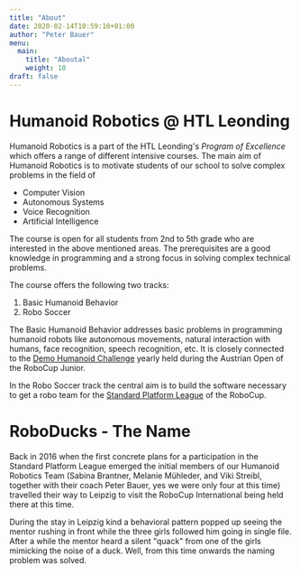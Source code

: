 ```yaml
---
title: "About"
date: 2020-02-14T10:59:10+01:00
author: "Peter Bauer"
menu:
  main:
    title: "Aboutal"
    weight: 10
draft: false
---
```

# Humanoid Robotics @ HTL Leonding
Humanoid Robotics is a part of the HTL Leonding's *Program of Excellence* which offers a range of different intensive courses. The main aim of Humanoid Robotics is to motivate students of our school to solve complex problems in the field of

- Computer Vision
- Autonomous Systems
- Voice Recognition
- Artificial Intelligence

The course is open for all students from 2nd to 5th grade who are interested in the above mentioned areas. The prerequisites are a good knowledge in programming and a strong focus in solving complex technical problems.

The course offers the following two tracks:

1. Basic Humanoid Behavior
2. Robo Soccer

The Basic Humanoid Behavior addresses basic problems in programming humanoid robots like autonomous movements, natural interaction with humans, face recognition, speech recognition, etc. It is closely connected to the [Demo Humanoid Challenge](https://robocupjunior.at/wp-content/uploads/2018/02/Demo-Humanoid-Competition-2018-V1-5-1-FINAL.pdf) yearly held during the Austrian Open of the RoboCup Junior.

In the Robo Soccer track the central aim is to build the software necessary to get a robo team for the [Standard Platform League](http://spl.robocup.org) of the RoboCup.

# RoboDucks - The Name
Back in 2016 when the first concrete plans for a participation in the Standard Platform League emerged the initial members of our Humanoid Robotics Team (Sabina Brantner, Melanie Mühleder, and Viki Streibl, together with their coach Peter Bauer, yes we were only four at this time) travelled their way to Leipzig to visit the RoboCup International being held there at this time.

During the stay in Leipzig kind a behavioral pattern popped up seeing the mentor rushing in front while the three girls followed him going in single file. After a while the mentor heard a silent "quack" from one of the girls mimicking the noise of a duck. Well, from this time onwards the naming problem was solved.
